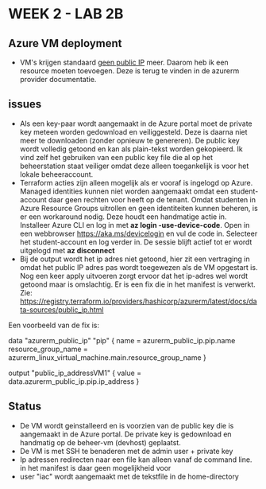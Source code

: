 # WEEK 2 - LAB 2B
## Azure VM deployment
* VM's krijgen standaard <ins>geen public IP</ins> meer. Daarom heb ik een resource moeten toevoegen. Deze is terug te vinden in de azurerm provider documentatie. 


## issues
* Als een key-paar wordt aangemaakt in de Azure portal moet de private key meteen worden gedownload en veiliggesteld. Deze is daarna niet meer te downloaden (zonder opnieuw te genereren). De public key wordt volledig getoond en kan als plain-tekst worden gekopieerd. Ik vind zelf het gebruiken van een public key file die al op het beheerstation staat veiliger omdat deze alleen toegankelijk is voor het lokale beheeraccount.
* Terraform acties zijn alleen mogelijk als er vooraf is ingelogd op Azure. Managed identities kunnen niet worden aangemaakt omdat een student-account daar geen rechten voor heeft op de tenant. Omdat studenten in Azure Resource Groups uitrollen en geen identiteiten kunnen beheren, is er een workaround nodig. Deze houdt een handmatige actie in.  Installeer Azure CLI en log in met **az login -use-device-code**. Open in een webbrowser https://aka.ms/devicelogin en vul de code in. Selecteer het student-account en log verder in. De sessie blijft actief tot er wordt uitgelogd met **az disconnect** 
* Bij de output wordt het ip adres niet getoond, hier zit een vertraging in omdat het public IP adres pas wordt toegewezen als de VM opgestart is. Nog een keer apply uitvoeren zorgt ervoor dat het ip-adres wel wordt getoond maar is omslachtig. Er is een fix die in het manifest is verwerkt. Zie:  https://registry.terraform.io/providers/hashicorp/azurerm/latest/docs/data-sources/public_ip.html

Een voorbeeld van de fix is:

data "azurerm_public_ip" "pip" {
      name                = azurerm_public_ip.pip.name
        resource_group_name = azurerm_linux_virtual_machine.main.resource_group_name
}

output "public_ip_addressVM1" {
      value = data.azurerm_public_ip.pip.ip_address
    }

## Status
* De VM wordt geinstalleerd en is voorzien van de public key die is aangemaakt in de Azure portal. De private key is gedownload en handmatig op de beheer-vm (devhost) geplaatst.
* De VM is met SSH te benaderen met de admin user + private key
* Ip adressen redirecten naar een file kan alleen vanaf de command line. in het manifest is daar geen mogelijkheid voor
* user "iac" wordt aangemaakt met de tekstfile in de home-directory
